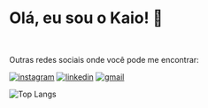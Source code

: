 # Olá, eu sou o Kaio! 👋
<div style="display: inline_block"><br/>
  
Outras redes sociais onde você pode me encontrar:

[![instagram](https://img.shields.io/badge/Instagram-E4405F?style=for-the-badge&logo=instagram&logoColor=white)](https://www.instagram.com/kaiofmartinhago/)  [![linkedin](https://img.shields.io/badge/LinkedIn-0077B5?style=for-the-badge&logo=linkedin&logoColor=white)](https://www.linkedin.com/in/kaio-francisco-martinhago-448ab1226/)  [![gmail](https://img.shields.io/badge/Gmail-D14836?style=for-the-badge&logo=gmail&logoColor=white)](https://malito:kaiofmartinhago@gmail.com)

![Top Langs](https://github-readme-stats.vercel.app/api/top-langs/?username=Kaio-Martinhago&layout=compact)
</div><br/>





